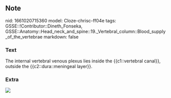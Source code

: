 ## Note
nid: 1661020715360
model: Cloze-chrisc-ff04e
tags: GSSE::!Contributor::Dineth_Fonseka, GSSE::Anatomy::Head_neck_and_spine::19._Vertebral_column::Blood_supply_of_the_vertebrae
markdown: false

### Text
<div>
  The internal vertebral venous plexus lies inside the
  {{c1::vertebral canal}}, outside the {{c2::dura::meningeal
  layer}}.
</div>

### Extra
<img src="b2e998154cd109fa2fb29016c8c06c45.jpg">
